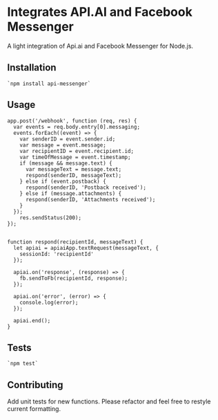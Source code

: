 Integrates API.AI and Facebook Messenger
=========

A light integration of Api.ai and Facebook Messenger for Node.js.

## Installation 
	`npm install api-messenger`

## Usage
	app.post('/webhook', function (req, res) {  
	  var events = req.body.entry[0].messaging;
	  events.forEach((event) => {
	    var senderID = event.sender.id;
	    var message = event.message;
	    var recipientID = event.recipient.id;
	    var timeOfMessage = event.timestamp;
	    if (message && message.text) {
	      var messageText = message.text;
	      respond(senderID, messageText);
	    } else if (event.postback) {
	      respond(senderID, 'Postback received');
	    } else if (message.attachments) {
	      respond(senderID, 'Attachments received');
	    }
	  });
	    res.sendStatus(200);
	});


	function respond(recipientId, messageText) {
	  let apiai = apiaiApp.textRequest(messageText, {
	    sessionId: 'recipientId'
	  });

	  apiai.on('response', (response) => {
	    fb.sendToFb(recipientId, response);
	  });

	  apiai.on('error', (error) => {
	    console.log(error);
	  });

	  apiai.end();
	}

## Tests
	`npm test`

## Contributing
Add unit tests for new functions. Please refactor and feel free to restyle current formatting.
